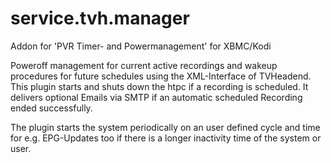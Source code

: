 service.tvh.manager
===================

Addon for 'PVR Timer- and Powermanagement' for XBMC/Kodi

Poweroff management for current active recordings and wakeup procedures for future schedules 
using the XML-Interface of TVHeadend. This plugin starts and shuts down the htpc if a
recording is scheduled. It delivers optional Emails via SMTP if an automatic scheduled 
Recording ended successfully. 

The plugin starts the system periodically on an user defined cycle and time for e.g. 
EPG-Updates too if there is a longer inactivity time of the system or user.
